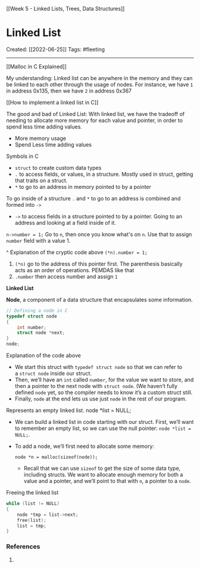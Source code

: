[[Week 5 - Linked Lists, Trees, Data Structures]]

# Linked List
Created:  [[2022-06-25]]
Tags: #fleeting 

---
[[Malloc in C Explained]]

My understanding:
Linked list can be anywhere in the memory and they can be linked to each other through the usage of nodes. For instance, we have `1` in address 0x135, then we have `2` in address 0x367


[[How to implement a linked list in C]]

The good and bad of Linked List:
With linked list, we have the tradeoff of needing to allocate more memory for each value and pointer, in order to spend less time adding values. 
- More memory usage
- Spend Less time adding values



Symbols in C
-   `struct` to create custom data types
-   `.` to access fields, or values, in a structure. Mostly used in struct, getting that traits on a struct.
-   `*` to go to an address in memory pointed to by a pointer


To go inside of a structure `.` and `*` to go to an address is combined and formed into `->`
-   `->` to access fields in a structure pointed to by a pointer. Going to an address and looking at a field inside of it.

`n->number = 1;`
Go to `n`, then once you know what's on `n`. Use that to assign `number` field with a value 1.

^  Explanation of the cryptic code above
`(*n).number = 1;` 
1. `(*n)` go to the address of this pointer first. The parenthesis basically acts as an order of operations. PEMDAS like that
2. `.number` then access number and assign `1`



**Linked List**
 
**Node**, a component of a data structure that encapsulates some information. 
```C
// Defining a node in C
typedef struct node
{
    int number;
    struct node *next;
}
node;
```

Explanation of the code above
- We start this struct with `typedef struct node` so that we can refer to a `struct node` inside our struct.
- Then, we’ll have an `int` called `number`, for the value we want to store, and then a pointer to the next node with `struct node`. (We haven’t fully defined `node` yet, so the compiler needs to know it’s a custom struct still.
- Finally, `node` at the end lets us use just `node` in the rest of our program.

Represents an empty linked list.
node *list = NULL;  


-   We can build a linked list in code starting with our struct. First, we’ll want to remember an empty list, so we can use the null pointer: `node *list = NULL;`.
-   To add a node, we’ll first need to allocate some memory:
    
    ```
    node *n = malloc(sizeof(node));
    ```
    
    -   Recall that we can use `sizeof` to get the size of some data type, including structs. We want to allocate enough memory for both a value and a pointer, and we’ll point to that with `n`, a pointer to a `node`.

Freeing the linked list

```C
while (list != NULL)
{
    node *tmp = list->next;
    free(list);
    list = tmp;
}
```














### References
1. 
